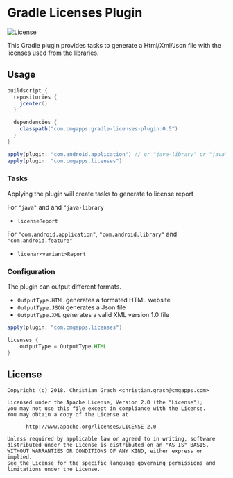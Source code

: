 # Gradle Licenses Plugin

[![License](https://img.shields.io/badge/license-Apache%202.0-blue.svg)](http://www.apache.org/licenses/LICENSE-2.0)

This Gradle plugin provides tasks to generate a Html/Xml/Json file with the licenses used from the libraries.

## Usage

```groovy
buildscript {
  repositories {
    jcenter()
  }

  dependencies {
    classpath("com.cmgapps:gradle-licenses-plugin:0.5")
  }
}

apply(plugin: "com.android.application") // or "java-library" or "java"
apply(plugin: "com.cmgapps.licenses")
```
### Tasks

Applying the plugin will create tasks to generate to license report

For `"java"` and and `"java-library`
*  `licenseReport`

For `"com.android.application"`, `"com.android.library"` and `"com.android.feature"`
* `licenar<variant>Report`

### Configuration

The plugin can output different formats.

* `OutputType.HTML`
    generates a formated HTML website
* `OutputType.JSON`
    generates a Json file
* `OutputType.XML`
    generates a valid XML version 1.0 file

```groovy
apply(plugin: "com.cmgapps.licenses")

licenses {
    outputType = OutputType.HTML
}
```

## License

```text
Copyright (c) 2018. Christian Grach <christian.grach@cmgapps.com>

Licensed under the Apache License, Version 2.0 (the "License");
you may not use this file except in compliance with the License.
You may obtain a copy of the License at

      http://www.apache.org/licenses/LICENSE-2.0

Unless required by applicable law or agreed to in writing, software
distributed under the License is distributed on an "AS IS" BASIS,
WITHOUT WARRANTIES OR CONDITIONS OF ANY KIND, either express or implied.
See the License for the specific language governing permissions and
limitations under the License.
```

